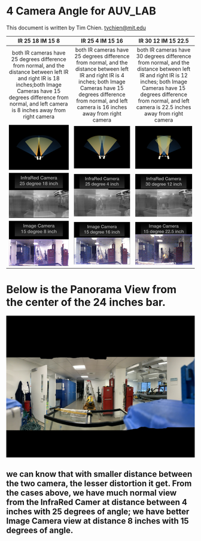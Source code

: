 # 4 Camera Angle for AUV_LAB

This document is written by Tim Chien. tychien@mit.edu

| IR 25 18 IM 15 8 | IR 25 4 IM 15 16 | IR 30 12 IM 15 22.5 |
:-------------------------:|:-------------------------:|:-------------------------:
both IR cameras have 25 degrees difference from normal, and the distance between left IR and right IR is 18 inches;both Image Cameras have 15 degrees difference from normal, and left camera is 8 inches away from right camera| both IR cameras have 25 degrees difference from normal, and the distance between left IR and right IR is 4 inches; both Image Cameras have 15 degrees difference from normal, and left camera is 16 inches away from right camera | both IR cameras have 30 degrees difference from normal, and the distance between left IR and right IR is 12 inches; both Image Cameras have 15 degrees difference from normal, and left camera is 22.5 inches away from right camera
![IR 25 18 IM 15 8](https://github.com/tychien/mitseagrantauv/blob/master/CAMERA_ANGLE/CameraAngel/CameraAngel.009.jpeg) | ![IR 25 10 IM 15 16](https://github.com/tychien/mitseagrantauv/blob/master/CAMERA_ANGLE/CameraAngel/CameraAngel.006.jpeg) | ![IR 30 6 IM 15 22.5](https://github.com/tychien/mitseagrantauv/blob/master/CAMERA_ANGLE/CameraAngel/CameraAngel.003.jpeg)
![IR 25 18](https://github.com/tychien/mitseagrantauv/blob/master/CAMERA_ANGLE/CameraAngel/CameraAngel.008.jpeg) | ![IR 25 10](https://github.com/tychien/mitseagrantauv/blob/master/CAMERA_ANGLE/CameraAngel/CameraAngel.005.jpeg) | ![IR 30 6](https://github.com/tychien/mitseagrantauv/blob/master/CAMERA_ANGLE/CameraAngel/CameraAngel.002.jpeg)
![IM 15 8](https://github.com/tychien/mitseagrantauv/blob/master/CAMERA_ANGLE/CameraAngel/CameraAngel.007.jpeg) | ![IM 15 16](https://github.com/tychien/mitseagrantauv/blob/master/CAMERA_ANGLE/CameraAngel/CameraAngel.004.jpeg) | ![IM 15 22.5](https://github.com/tychien/mitseagrantauv/blob/master/CAMERA_ANGLE/CameraAngel/CameraAngel.001.jpeg)

# Below is the Panorama View from the center of the 24 inches bar.
![Pano](https://github.com/tychien/mitseagrantauv/blob/master/CAMERA_ANGLE/CameraAngel/CameraAngel.010.jpeg)
## we can know that with smaller distance between the two camera, the lesser distortion it get. From the cases above, we have much normal view from the InfraRed Camer at distance between 4 inches with 25 degrees of angle; we have better Image Camera view at distance 8 inches with 15 degrees of angle.
